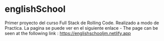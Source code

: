 # englishSchool
Primer proyecto del curso Full Stack de Rolling Code. Realizado a modo de Practica.
La pagina se puede ver en el siguiente enlace - The page can be seen at the following link :
https://englishschooljm.netlify.app
